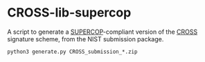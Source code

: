 # CROSS-lib-supercop

A script to generate a [SUPERCOP][supercop]-compliant version of the [CROSS][repo_cross] signature scheme, from the NIST submission package.
```
python3 generate.py CROSS_submission_*.zip
```
[repo_cross]: https://github.com/CROSS-signature/CROSS-implementation
[supercop]: https://bench.cr.yp.to/supercop.html